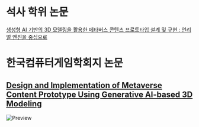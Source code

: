# 석사 학위 논문
[생성형 AI 기반의 3D 모델링을 활용한 메타버스 콘텐츠 프로토타입 설계 및 구현 : 언리얼 엔진을 중심으로](https://www.riss.kr/search/detail/DetailView.do?p_mat_type=be54d9b8bc7cdb09&control_no=529b0ed5482b700fffe0bdc3ef48d419&keyword=%EC%8B%A0%EC%84%A4%EB%B9%88)

# 한국컴퓨터게임학회지 논문
[Design and Implementation of Metaverse Content Prototype Using Generative AI-based 3D Modeling](https://www.kci.go.kr/kciportal/ci/sereArticleSearch/ciSereArtiView.kci?sereArticleSearchBean.artiId=ART003093391)
------------
![Preview](https://github.com/user-attachments/assets/fa2d3dd1-2de2-4cca-bb78-8f093ab61f8f)
